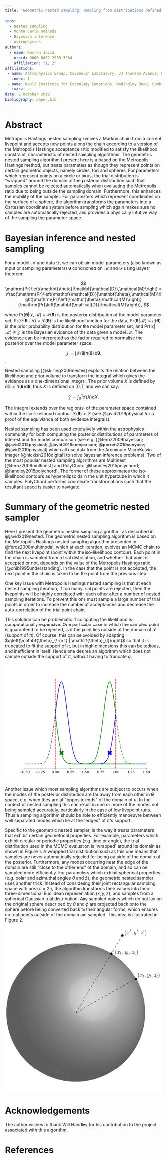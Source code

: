 ```yaml
---
title: 'Geometric nested sampling: sampling from distributions defined on non-trivial geometries'

tags:
  - Nested sampling
  - Monte Carlo methods
  - Bayesian inference
  - Astrophysics
authors:
  - name: Kamran Javid
    orcid: 0000-0002-2089-3964
    affiliation: "1, 2"
affiliations:
 - name: Astrophysics Group, Cavendish Laboratory, JJ Thomson Avenue, Cambridge CB3 0HE, UK
   index: 1
 - name: Kavli Institute for Cosmology Cambridge, Madingley Road, Cambridge, CB3 0HA, UK
   index: 2
date: 2 October 2019
bibliography: paper.bib
---
```


# Abstract

Metropolis Hastings nested sampling evolves a Markov chain from a current livepoint and accepts new points along the chain according to a version of the Metropolis Hastings acceptance ratio modified to satisfy the likelihood constraint, characteristic of nested sampling algorithms.
The geometric nested sampling algorithm I present here is a based on the Metropolis Hastings method, but treats parameters as though they represent points on certain geometric objects, namely circles, tori and spheres. For parameters which represent points on a circle or torus, the trial distribution is "wrapped" around the domain of the posterior distribution such that samples cannot be rejected automatically when evaluating the Metropolis ratio due to being outside the sampling domain. Furthermore, this enhances the mobility of the sampler. 
For parameters which represent coordinates on the surface of a sphere, the algorithm transforms the parameters into a Cartesian coordinate system before sampling which again makes sure no samples are automatically rejected, and provides a physically intutive way of the sampling the parameter space.

# Bayesian inference and nested sampling

For a model $\mathcal{M}$ and data $\mathbf{\mathcal{D}}$, we can obtain model parameters (also known as input or sampling parameters) $\mathbf{\theta}$ conditioned on $\mathcal{M}$ and $\mathbf{\mathcal{D}}$ using Bayes' theorem:

$$
\mathrm{Pr}\left(\mathbf{\theta}|\mathbf{\mathcal{D}},\mathcal{M}\right) = \frac{\mathrm{Pr}\left(\mathbf{\mathcal{D}}|\mathbf{\theta},\mathcal{M}\right)\mathrm{Pr}\left(\mathbf{\theta}|\mathcal{M}\right)}{\mathrm{Pr}\left(\mathbf{\mathcal{D}}|\mathcal{M}\right)},
$$

where $\mathrm{Pr}\left(\mathbf{\theta}|\mathbf{\mathcal{D}},\mathcal{M}\right) \equiv \mathcal{P}\left(\mathbf{\theta}\right)$ is the posterior distribution of the model parameter set, $\mathrm{Pr}\left(\mathbf{\mathcal{D}}|\mathbf{\theta},\mathcal{M}\right) \equiv \mathcal{L}\left(\mathbf{\theta}\right)$ is the likelihood function for the data, $\mathrm{Pr}\left(\mathbf{\theta}|\mathcal{M}\right) \equiv \pi\left(\mathbf{\theta}\right)$ is the prior probability distribution for the model parameter set, and $\mathrm{Pr}\left(\mathbf{\mathcal{D}}|\mathcal{M}\right) \equiv \mathcal{Z}$ is the Bayesian evidence of the data given a model $\mathcal{M}$. The evidence can be interpreted as the factor required to normalise the posterior over the model parameter space:

$$
\mathcal{Z} = \int \mathcal{L}\left(\mathbf{\theta}\right) \pi\left(\mathbf{\theta}\right)\, \mathrm{d}\mathbf{\theta}.
$$.

Nested sampling [@skilling2006nested] exploits the relation between the likelihood and prior volume to transform the integral which gives the evidence as a one-dimensional integral. The prior volume $X$ is defined by $\mathrm{d}X = \pi\left(\mathbf{\theta}\right) \mathrm{d}\mathbf{\theta}$, thus $X$ is defined on $[0,1]$ and we can say:

$$
\mathcal{Z} = \int_{0}^{1} \mathcal{L}(X) \mathrm{d}X.
$$

The integral extends over the region(s) of the parameter space contained within the iso-likelihood contour $\mathcal{L}\left(\mathbf{\theta}\right) = \mathcal{L}$ (see @javid2019physical for a proof of the equivlance of both evidence integrals).

Nested sampling has been used extensively within the astrophysics community for both computing the posterior distributions of parameters of interest and for model comparison (see e.g. [@feroz2009bayesian; @javid2018physical; @javid2018comparison; @perrott2019sunyaev; @javid2019physical] which all use data from the Arcminute MicroKelvin Imager [@hickish2018digital] to solve Bayesian inference problems). Two of the most popular nested sampling algorithms are Multinest [@feroz2009multinest] and PolyChord  [@handley2015polychord; @handley2015polychord]. The former of these approximates the iso-likelihood contours as hyperellipsoids in the unit hypercube in which it samples. PolyChord performs coordinate transformations such that the resultant space is easier to navigate.

# Summary of the geometric nested sampler

Here I present the geometric nested sampling algorithm, as described in @javid2019nested. The geometric nested sampling algorithm is based on the Metropolis Hastings nested sampling algorithm presented in @feroz2008multimodal, which at each iteration, evolves an MCMC chain to find the next livepoint (point within the iso-likelihood contour). Each point in the chain is sampled from a trial distribution, and whether that point is accepted or not, depends on the value of the Metropolis Hastings ratio [@chib1995understanding]. In the case that the point is not accepted, the next point in the chain is taken to be the point from the previous step.

One key issue with Metropolis Hastings nested sampling is that at each nested sampling iteration, if too many trial points are rejected, then the livepoints will be highly correlated with each other after a number of nested sampling iterations. To prevent this one must sample a large number of trial points in order to increase the number of acceptances and decrease the auto-correlation of the trial point chain. 

This solution can be problematic if computing the likelihood is computationally expensive. One particular case in which the sampled point is guaranteed to be rejected, is if the point lies outside of the domain of $\mathcal{P}$ (support of $\pi$). Of course, this can be avoided by adapting $q\left(\mathbf{\theta}_{\rm t} | \mathbf{\theta}_{l}\right)$ so that it is truncated to fit the support of $\pi$, but in high dimensions this can be tedious, and inefficient in itself. Hence one desires an algorithm which does not sample outside the support of $\pi$, without having to truncate $q$.

![Wrapped trial distribution for circular parameters. Dotted red lines denote edge of posterior domain. Green and blue curves are candidate trial distributions.](paper_figs/wrapped_plot.png)

Another issue which most sampling algorithms are subject to occurs when the modes of the posterior distribution are far away from each other in $\mathbf{\theta}$ space, e.g. when they are at "opposite ends" of the domain of $\pi$. In the context of nested sampling this can result in one or more of the modes not being sampled accurately, particularly in the case of low livepoint runs.
Thus a sampling algorithm should be able to efficiently manoeuvre between well separated modes which lie at the "edges" of $\pi$'s support. 

Specific to the geometric nested sampler, is the way it treats parameters that exhibit certain geometrical properties. For example, parameters which exhibit circular or periodic properties (e.g. time or angle), the trial distribution used in the MCMC evaluation is 'wrapped' around its domain as shown in Figure 1. A wrapped trial distribution such as this one means that samples are never automatically rejected for being outside of the domain of the posterior. Furthermore, any modes occurring near the edge of the domain are still "close to the other end" of the domain, and so can be sampled more efficiently.
For parameters which exhibit spherical properties (e.g. polar and azimuthal angles $\theta$ and $\phi$), the geometric nested sampler uses another trick. Instead of considering their joint rectangular sampling space with area $\pi \times 2\pi$, the algorithm transforms their values into their three-dimensional Euclidean representation ($x, y, z$), and samples from a spherical Gaussian trial distribution. Any sampled points which do not lay on the original sphere described by $\theta$ and $\phi$ are projected back onto the sphere before being converted back to their angular forms, which ensures no trial points outside of the domain are sampled. This idea is illustrated in Figure 2.

![Sampling spherical parameters by using their Euclidean interpretation. $(x_{l}, y_{l}, z_{l})$ represents the centre of the trial distribution, from which point $(x', y', z')$ is sampled. Since this point does not lay on the sphere, it is projected back onto it (to give point $(x_{t}, y_{t}, z_{t})$) before it is converted back to its angular representation](paper_figs/Sphere.jpg)

# Acknowledgements

The author wishes to thank Will Handley for his contribution to the project associated with this algorithm.

# References
